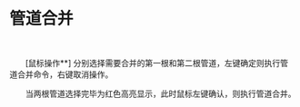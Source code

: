 #  管道合并
<br/>

&emsp;&emsp;[鼠标操作**\] 分别选择需要合并的第一根和第二根管道，左键确定则执行管道合并命令，右键取消操作。

&emsp;&emsp;当两根管道选择完毕为红色高亮显示，此时鼠标左键确认，则执行管道合并。